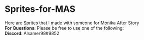 # Sprites-for-MAS
Here are Sprites that I made with someone for Monika After Story <br/>
 **For Questions**:
    Please be free to use one of the following: <br />
                                              **Discord**: Alsamer98#9852 <br />
